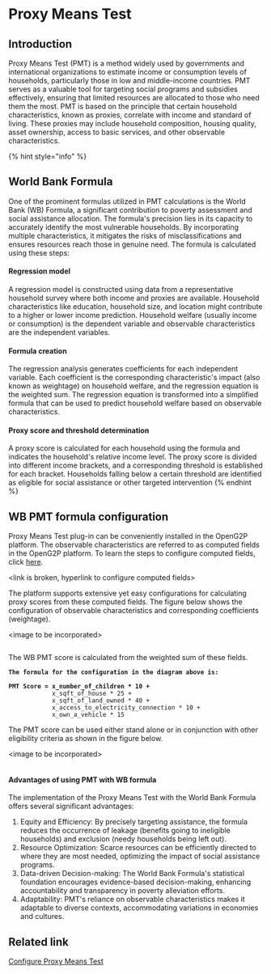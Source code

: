 # Proxy Means Test

## Introduction

Proxy Means Test (PMT) is a method widely used by governments and international organizations to estimate income or consumption levels of households, particularly those in low and middle-income countries. PMT serves as a valuable tool for targeting social programs and subsidies effectively, ensuring that limited resources are allocated to those who need them the most. PMT is based on the principle that certain household characteristics, known as proxies, correlate with income and standard of living. These proxies may include household composition, housing quality, asset ownership, access to basic services, and other observable characteristics.

{% hint style="info" %}
## World Bank Formula

One of the prominent formulas utilized in PMT calculations is the World Bank (WB) Formula, a significant contribution to poverty assessment and social assistance allocation. The formula's precision lies in its capacity to accurately identify the most vulnerable households. By incorporating multiple characteristics, it mitigates the risks of misclassifications and ensures resources reach those in genuine need. The formula is calculated using these steps:

#### Regression model

A regression model is constructed using data from a representative household survey where both income and proxies are available. Household characteristics like education, household size, and location might contribute to a higher or lower income prediction. Household welfare (usually income or consumption) is the dependent variable and observable characteristics are the independent variables.

#### Formula creation

The regression analysis generates coefficients for each independent variable. Each coefficient is the corresponding characteristic's impact (also known as weightage) on household welfare, and the regression equation is the weighted sum. The regression equation is transformed into a simplified formula that can be used to predict household welfare based on observable characteristics.

#### Proxy score and threshold determination

A proxy score is calculated for each household using the formula and indicates the household's relative income level. The proxy score is divided into different income brackets, and a corresponding threshold is established for each bracket. Households falling below a certain threshold are identified as eligible for social assistance or other targeted intervention
{% endhint %}

## WB PMT formula configuration

Proxy Means Test plug-in can be conveniently installed in the OpenG2P platform. The observable characteristics are referred to as computed fields in the OpenG2P platform. To learn the steps to configure computed fields, click [here](https://github.com/OpenG2P/openg2p-documentation/blob/1.2.1/platform/modules/guides/user-guides/configure-proxy-mean-test.md).

\<link is broken, hyperlink to configure computed fields>

The platform supports extensive yet easy configurations for calculating proxy scores from these computed fields. The figure below shows the configuration of observable characteristics and corresponding coefficients (weightage).

\<image to be incorporated>

<figure><img src="https://github.com/OpenG2P/openg2p-documentation/blob/1.2.1/platform/modules/.gitbook/assets/pmt_configuration%20(1).png" alt=""><figcaption></figcaption></figure>

The WB PMT score is calculated from the weighted sum of these fields.

<pre><code><strong>The formula for the configuration in the diagram above is:
</strong>
<strong>PMT Score = x_number_of_children * 10 +
</strong>            x_sqft_of_house * 25 +
            x_sqft_of_land_owned * 40 +
            x_access_to_electricity_connection * 10 +
            x_own_a_vehicle * 15             
</code></pre>

The PMT score can be used either stand alone or in conjunction with other eligibility criteria as shown in the figure below.

\<image to be incorporated>

<figure><img src="https://github.com/OpenG2P/openg2p-documentation/blob/1.2.1/platform/modules/.gitbook/assets/eligibility-filters.png" alt=""><figcaption></figcaption></figure>

#### Advantages of using PMT with WB formula

The implementation of the Proxy Means Test with the World Bank Formula offers several significant advantages:

1. Equity and Efficiency: By precisely targeting assistance, the formula reduces the occurrence of leakage (benefits going to ineligible households) and exclusion (needy households being left out).
2. Resource Optimization: Scarce resources can be efficiently directed to where they are most needed, optimizing the impact of social assistance programs.
3. Data-driven Decision-making: The World Bank Formula's statistical foundation encourages evidence-based decision-making, enhancing accountability and transparency in poverty alleviation efforts.
4. Adaptability: PMT's reliance on observable characteristics makes it adaptable to diverse contexts, accommodating variations in economies and cultures.

## Related link

[Configure Proxy Means Test](https://github.com/OpenG2P/openg2p-documentation/blob/1.2.1/platform/modules/guides/user-guides/configure-proxy-mean-test.md)

####
